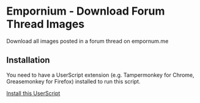 # Empornium - Download Forum Thread Images
Download all images posted in a forum thread on empornum.me

## Installation
You need to have a UserScript extension (e.g. Tampermonkey for Chrome, Greasemonkey for Firefox) installed to run this script.

[Install this UserScript](https://github.com/LenAnderson/Empornium-Download-Forum-Thread-Images/raw/master/empornium_download_forum_thread_images.user.js)
